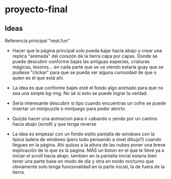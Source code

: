 # proyecto-final


## Ideas

Referencia principal "neal.fun"

- Hacer que la página principal solo pueda bajar hacia abajo y crear una replica "animada" del corazón de la tierra capa por capas. Donde se puede descubrir conforme bajas las antiguas especies, criaturas mágicas, tesoros... en cada parte que se va viendo estaría guay que se pudiese "clickar" para que se pueda ver alguna curiosidad de que o quien es el que está ahi. 

- La idea es que conforme bajes esté el fondo algo animado para que no sea una simple bg-img. No sé si esto se puede lograr la verdad.

- Sería interesante descubrir si tipo cuando encuentras un cofre se puede insertar un minipuzzle o minijuego para poder abrirlo.

- Quizás hacer una animacion para ir cabando o yendo por un camino hacia abajo (scroll) y que tenga reverse

- La idea es empezar con un fondo estilo pantalla de windows con la tipica ladera de windows (pero todo pensando a nivel dibujo?) cuando llegues en la página. Ahi quizas a la altura de las nubes poner una breve explicación de lo que es la pagina. MÁS un boton en el que te lleve ya a iniciar el scroll hacia abajo. tambien en la pantalla inicial estaría bien tener una parte base en modo de día y otra en modo nocturno que obviamente solo tenga funcionalidad en la parte inicial, la de fuera de la tierra.
